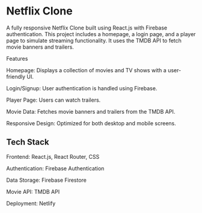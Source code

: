 # Netflix Clone

A fully responsive Netflix Clone built using React.js with Firebase authentication. This project includes a homepage, a login page, and a player page to simulate streaming functionality. It uses the TMDB API to fetch movie banners and trailers.

Features

Homepage: Displays a collection of movies and TV shows with a user-friendly UI.

Login/Signup: User authentication is handled using Firebase.

Player Page: Users can watch trailers.

Movie Data: Fetches movie banners and trailers from the TMDB API.

Responsive Design: Optimized for both desktop and mobile screens.

## Tech Stack

Frontend: React.js, React Router, CSS

Authentication: Firebase Authentication

Data Storage: Firebase Firestore

Movie API: TMDB API

Deployment: Netlify
